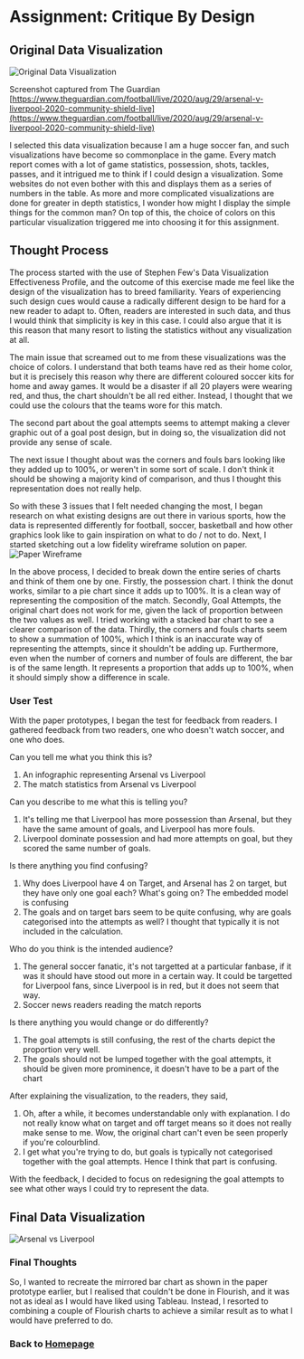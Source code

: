 # Assignment: Critique By Design

## Original Data Visualization
![Original Data Visualization](https://i.imgur.com/6UChlys.png)

Screenshot captured from The Guardian [https://www.theguardian.com/football/live/2020/aug/29/arsenal-v-liverpool-2020-community-shield-live](https://www.theguardian.com/football/live/2020/aug/29/arsenal-v-liverpool-2020-community-shield-live)

I selected this data visualization because I am a huge soccer fan, and such visualizations have become so commonplace in the game. Every match report comes with a lot of game statistics, possession, shots, tackles, passes, and it intrigued me to think if I could design a visualization. Some websites do not even bother with this and displays them as a series of numbers in the table. As more and more complicated visualizations are done for greater in depth statistics, I wonder how might I display the simple things for the common man? On top of this, the choice of colors on this particular visualization triggered me into choosing it for this assignment.

## Thought Process
The process started with the use of Stephen Few's Data Visualization Effectiveness Profile, and the outcome of this exercise made me feel like the design of the visualization has to breed familiarity. Years of experiencing such design cues would cause a radically different design to be hard for a new reader to adapt to. Often, readers are interested in such data, and thus I would think that simplicity is key in this case. I could also argue that it is this reason that many resort to listing the statistics without any visualization at all.

The main issue that screamed out to me from these visualizations was the choice of colors. I understand that both teams have red as their home color, but it is precisely this reason why there are different coloured soccer kits for home and away games. It would be a disaster if all 20 players were wearing red, and thus, the chart shouldn't be all red either. Instead, I thought that we could use the colours that the teams wore for this match.

The second part about the goal attempts seems to attempt making a clever graphic out of a goal post design, but in doing so, the visualization did not provide any sense of scale.

The next issue I thought about was the corners and fouls bars looking like they added up to 100%, or weren't in some sort of scale. I don't think it should be showing a majority kind of comparison, and thus I thought this representation does not really help. 

So with these 3 issues that I felt needed changing the most, I began research on what existing designs are out there in various sports, how the data is represented differently for football, soccer, basketball and how other graphics look like to gain inspiration on what to do / not to do. Next, I started sketching out a low fidelity wireframe solution on paper.
![Paper Wireframe](https://imgur.com/P5Wt3fc.jpg)

In the above process, I decided to break down the entire series of charts and think of them one by one.
Firstly, the possession chart. I think the donut works, similar to a pie chart since it adds up to 100%. It is a clean way of representing the composition of the match.
Secondly, Goal Attempts, the original chart does not work for me, given the lack of proportion between the two values as well. I tried working with a stacked bar chart to see a clearer comparison of the data.
Thirdly, the corners and fouls charts seem to show a summation of 100%, which I think is an inaccurate way of representing the attempts, since it shouldn't be adding up. Furthermore, even when the number of corners and number of fouls are different, the bar is of the same length. It represents a proportion that adds up to 100%, when it should simply show a difference in scale.

### User Test
With the paper prototypes, I began the test for feedback from readers. I gathered feedback from two readers, one who doesn't watch soccer, and one who does.

Can you tell me what you think this is?
1. An infographic representing Arsenal vs Liverpool
2. The match statistics from Arsenal vs Liverpool

Can you describe to me what this is telling you?
1. It's telling me that Liverpool has more possession than Arsenal, but they have the same amount of goals, and Liverpool has more fouls.
2. Liverpool dominate possession and had more attempts on goal, but they scored the same number of goals.

Is there anything you find confusing?
1. Why does Liverpool have 4 on Target, and Arsenal has 2 on target, but they have only one goal each? What's going on? The embedded model is confusing
2. The goals and on target bars seem to be quite confusing, why are goals categorised into the attempts as well? I thought that typically it is not included in the calculation.

Who do you think is the intended audience?
1. The general soccer fanatic, it's not targetted at a particular fanbase, if it was it should have stood out more in a certain way. It could be targetted for Liverpool fans, since Liverpool is in red, but it does not seem that way.
2. Soccer news readers reading the match reports

Is there anything you would change or do differently?
1. The goal attempts is still confusing, the rest of the charts depict the proportion very well.
2. The goals should not be lumped together with the goal attempts, it should be given more prominence, it doesn't have to be a part of the chart

After explaining the visualization, to the readers, they said,

1. Oh, after a while, it becomes understandable only with explanation. I do not really know what on target and off target means so it does not really make sense to me. Wow, the original chart can't even be seen properly if you're colourblind.
2. I get what you're trying to do, but goals is typically not categorised together with the goal attempts. Hence I think that part is confusing.

With the feedback, I decided to focus on redesigning the goal attempts to see what other ways I could try to represent the data.

## Final Data Visualization
![Arsenal vs Liverpool](https://i.imgur.com/dv9dW1w.png)
<div class="flourish-embed flourish-chart" data-src="visualisation/3823452" data-url="https://flo.uri.sh/visualisation/3823452/embed" aria-label=""><script src="https://public.flourish.studio/resources/embed.js"></script></div>
<div class="flourish-embed flourish-chart" data-src="visualisation/3823796" data-url="https://flo.uri.sh/visualisation/3823796/embed" aria-label=""><script src="https://public.flourish.studio/resources/embed.js"></script></div>
<div class="flourish-embed flourish-chart" data-src="visualisation/3823565" data-url="https://flo.uri.sh/visualisation/3823565/embed" aria-label=""><script src="https://public.flourish.studio/resources/embed.js"></script></div>

### Final Thoughts
So, I wanted to recreate the mirrored bar chart as shown in the paper prototype earlier, but I realised that couldn't be done in Flourish, and it was not as ideal as I would have liked using Tableau. Instead, I resorted to combining a couple of Flourish charts to achieve a similar result as to what I would have preferred to do. 


### Back to [Homepage](https://jeromelek.github.io/tellingstorieswithdataportfolio/)
